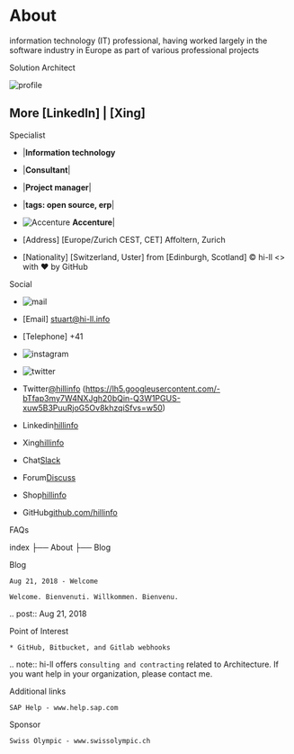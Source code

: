 # About

information technology (IT) professional, having worked largely in the software industry in Europe as part of various professional projects 

Solution Architect

![profile](https://lh6.googleusercontent.com/uqw176ozxtR99m-F1rEVEHNjafuDEljhkC0ctusjlGvHogTRU0hawpey4Bs=w40)

More [LinkedIn] | [Xing]
------------------------------------------------------------

Specialist
- |**Information technology**
- |**Consultant**|
- |**Project manager**|
- |**tags: open source, erp**|

- ![Accenture](https://media.licdn.com/dms/image/C4E0BAQE_tMd_dRgIzQ/company-logo_100_100/0?e=1542844800&v=beta&t=m1HwNcWFbSqSArOxlEXo3FVv61Zbry7c61-gy3FewDA) **Accenture**|

- [Address] [Europe/Zurich CEST, CET] Affoltern, Zurich
- [Nationality] [Switzerland, Uster] from [Edinburgh, Scotland]
© hi-ll
<> with ❤ by GitHub

Social
- ![mail](https://lh6.googleusercontent.com/Qhi7XFcsQ_j4x8V_HaOdsyESNTDSYk5QaAxXGB4tzHGkV8hjBnW5ik63miQ=w50)
- [Email] stuart@hi-ll.info
- [Telephone] +41 
- ![instagram](https://lh5.googleusercontent.com/n777S_0bN5E_hMmetDXC2vgMCEe1Y-fE0-xmmxUIr2noRm_YjkHLwjYWv-I=w50)

- ![twitter](https://lh5.googleusercontent.com/a22yI-6dVlUoNbGd1_PYNa9lvKpaYWYD_AxYHaE5W7Ry1nnXi4L9ldV6qk8=w50)
- Twitter[@hillinfo](https://twitter.com/hillinfo)
(https://lh5.googleusercontent.com/-bTfap3my7W4NXJgh20bQin-Q3W1PGUS-xuw5B3PuuRjoG5Ov8khzqiSfvs=w50)
- Linkedin[hillinfo](www.linkedin.com/in/hillinfo)
- Xing[hillinfo](https://lh3.googleusercontent.com/P1KsEu_g3n7YaeQNOUnu2t8RS5_4nrTHdt_PSik5GhPSCIivD1DbeLnAnY8=w50)
- Chat[Slack](http://hi-llinfo.slack.com)
- Forum[Discuss](http://discuss.hillinfo.io)
- Shop[hillinfo](https://hillinfo.myshopify.com/products/hillinfo-shirt)
- GitHub[github.com/hillinfo](https://hillinfo.github.io/hillinfo/)


FAQs

   index
    ├── About
    ├── Blog

Blog

    Aug 21, 2018 - Welcome
    
    Welcome. Bienvenuti. Willkommen. Bienvenu.

.. post:: Aug 21, 2018

Point of Interest

    * GitHub, Bitbucket, and Gitlab webhooks

.. note:: hi-ll offers `consulting and contracting` related to Architecture. If you want help in your organization, please contact me.


Additional links

    SAP Help - www.help.sap.com

Sponsor

    Swiss Olympic - www.swissolympic.ch
